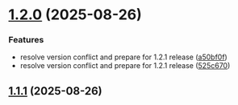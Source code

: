 # [1.2.0](https://github.com/nestjs-labs/nestjs-pino-extra/compare/v1.1.2...v1.2.0) (2025-08-26)


### Features

* resolve version conflict and prepare for 1.2.1 release ([a50bf0f](https://github.com/nestjs-labs/nestjs-pino-extra/commit/a50bf0fd73a7a9e4eeaaffc015705652768e5179))
* resolve version conflict and prepare for 1.2.1 release ([525c670](https://github.com/nestjs-labs/nestjs-pino-extra/commit/525c67077b52d7c272a85b1259fd4821a90ffb9e))

## [1.1.1](https://github.com/nestjs-labs/nestjs-pino-extra/compare/v1.1.0...v1.1.1) (2025-08-26)
